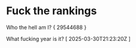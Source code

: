 # Fuck the rankings

Who the hell am I?
{ 29544688 }

What fucking year is it?
[ 2025-03-30T21:23:20Z ]
